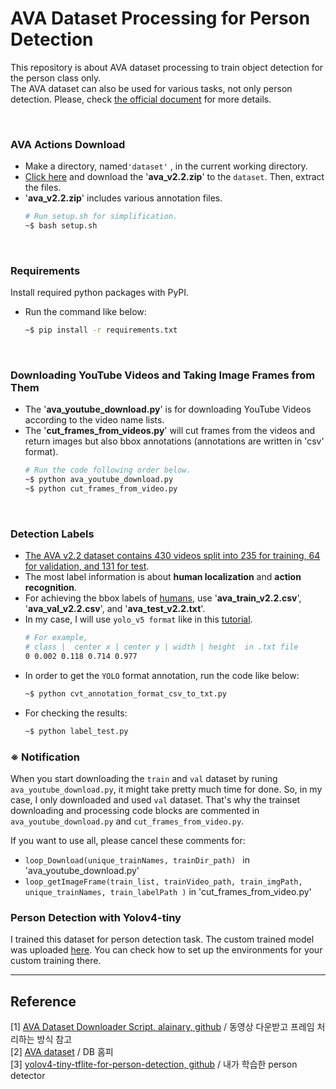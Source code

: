 # AVA Dataset Processing for Person Detection
This repository is about AVA dataset processing to train object detection for the person class only. <br/>
The AVA dataset can also be used for various tasks, not only person detection. Please, check [the official document](https://research.google.com/ava/index.html) for more details.

<br/>

### AVA Actions Download 
* Make a directory, named```'dataset'``` , in the current working directory.
* [Click here](https://research.google.com/ava/download.html#ava_kinetics_download) and download the '**ava_v2.2.zip**' to the ```dataset```. Then, extract the files.   
* '**ava_v2.2.zip**' includes various annotation files. 
    ```bash
    # Run setup.sh for simplification.
    ~$ bash setup.sh
    ```

<br/>

### Requirements 
Install required python packages with PyPI. 
* Run the command like below:
    ``` bash
    ~$ pip install -r requirements.txt
    ```





<br/>

### Downloading YouTube Videos and Taking Image Frames from Them 
* The '**ava_youtube_download.py**' is for downloading YouTube Videos according to the video name lists.
* The '**cut_frames_from_videos.py**' will cut frames from the videos and return images but also bbox annotations (annotations are written in 'csv' format).
    ``` bash
    # Run the code following order below.
    ~$ python ava_youtube_download.py
    ~$ python cut_frames_from_video.py
    ```


<br/>

### Detection Labels 
* [The AVA v2.2 dataset contains 430 videos split into 235 for training, 64 for validation, and 131 for test](https://research.google.com/ava/download.html).
* The most label information is about **human localization** and **action recognition**.
* For achieving the bbox labels of [humans](https://www.reddit.com/r/etymology/comments/63ymz1/why_is_it_humans_instead_of_humen/), use '**ava_train_v2.2.csv**', '**ava_val_v2.2.csv**', and '**ava_test_v2.2.txt**'.
* In my case, I will use `yolo_v5 format` like in this [tutorial](https://blog.roboflow.com/how-to-train-a-custom-mobile-object-detection-model/).
    ``` bash
    # For example,
    # class |  center x | center y | width | height  in .txt file 
    0 0.002 0.118 0.714 0.977 

    ```
* In order to get the ```YOLO``` format annotation, run the code like below:
    ```bash
    ~$ python cvt_annotation_format_csv_to_txt.py
    ```
* For checking the results: 
    ```bash
    ~$ python label_test.py
    ```

### ※ Notification 
When you start downloading the ```train``` and ```val``` dataset by runing ```ava_youtube_download.py```, it might  take pretty much time for done. So, in my case, I only downloaded and used ```val``` dataset. That's why the trainset downloading and processing code blocks are commented in ```ava_youtube_download.py``` and ```cut_frames_from_video.py```. <br/>

If you want to use all, please cancel these comments for:
* ```loop_Download(unique_trainNames, trainDir_path) ``` in 'ava_youtube_download.py'
* ```loop_getImageFrame(train_list, trainVideo_path, train_imgPath, unique_trainNames, train_labelPath )``` in 'cut_frames_from_video.py'


### Person Detection with Yolov4-tiny 
I trained this dataset for person detection task. The custom trained model was uploaded [here](https://github.com/DoranLyong/yolov4-tiny-tflite-for-person-detection). You can check how to set up the environments for your custom training there.

***
## Reference 
[1] [AVA Dataset Downloader Script, alainary, github](https://github.com/alainray/ava_downloader) / 동영상 다운받고 프레임 처리하는 방식 참고 <br/>
[2] [AVA dataset](https://research.google.com/ava/download.html) / DB 홈피 <br/>
[3] [yolov4-tiny-tflite-for-person-detection, github](https://github.com/DoranLyong/yolov4-tiny-tflite-for-person-detection) / 내가 학습한 person detector <br/>
